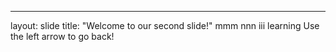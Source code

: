 
---
layout: slide
title: "Welcome to our second slide!"
mmm nnn iii
learning
Use the left arrow to go back!
